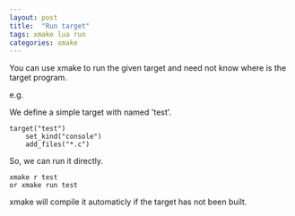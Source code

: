 ```yaml
---
layout: post
title:  "Run target"
tags: xmake lua run 
categories: xmake
---
```



You can use xmake to run the given target and need not know where is the target program.

e.g. 

We define a simple target with named 'test'.

    target("test")
        set_kind("console")
        add_files("*.c")

So, we can run it directly.

    xmake r test
    or xmake run test

xmake will compile it automaticly if the target has not been built.

